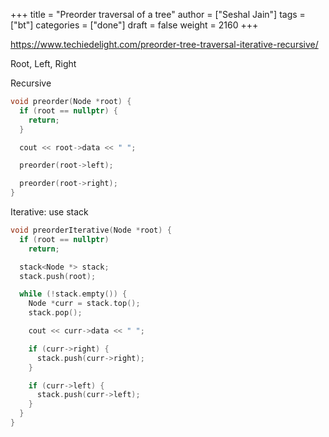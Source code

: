 +++
title = "Preorder traversal of a tree"
author = ["Seshal Jain"]
tags = ["bt"]
categories = ["done"]
draft = false
weight = 2160
+++

<https://www.techiedelight.com/preorder-tree-traversal-iterative-recursive/>

Root, Left, Right

Recursive

```cpp
void preorder(Node *root) {
  if (root == nullptr) {
    return;
  }

  cout << root->data << " ";

  preorder(root->left);

  preorder(root->right);
}
```

Iterative: use stack

```cpp
void preorderIterative(Node *root) {
  if (root == nullptr)
    return;

  stack<Node *> stack;
  stack.push(root);

  while (!stack.empty()) {
    Node *curr = stack.top();
    stack.pop();

    cout << curr->data << " ";

    if (curr->right) {
      stack.push(curr->right);
    }

    if (curr->left) {
      stack.push(curr->left);
    }
  }
}
```
